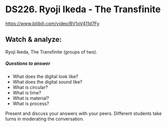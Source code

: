 # DS226. Ryoji Ikeda - The Transfinite

https://www.bilibili.com/video/BV1oV411d7Fy


## Watch & analyze:

Ryoji Ikeda, The Transfinite (groups of two). 

##### Questions to answer

- What does the digital look like? 
- What does the digital sound like? 
- What is circular? 
- What is time? 
- What is material? 
- What is process?

Present and discuss your answers with your peers.
Different students take turns in moderating the conversation.
